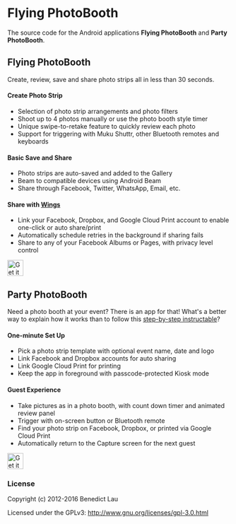 Flying PhotoBooth
=================

The source code for the Android applications **Flying PhotoBooth** and **Party PhotoBooth**.

## Flying PhotoBooth

Create, review, save and share photo strips all in less than 30 seconds.

#### Create Photo Strip

* Selection of photo strip arrangements and photo filters
* Shoot up to 4 photos manually or use the photo booth style timer
* Unique swipe-to-retake feature to quickly review each photo
* Support for triggering with Muku Shuttr, other Bluetooth remotes and keyboards

#### Basic Save and Share

* Photo strips are auto-saved and added to the Gallery
* Beam to compatible devices using Android Beam
* Share through Facebook, Twitter, WhatsApp, Email, etc.

#### Share with [Wings](http://www.groundupworks.com/wings/)

* Link your Facebook, Dropbox, and Google Cloud Print account to enable one-click or auto share/print
* Automatically schedule retries in the background if sharing fails
* Share to any of your Facebook Albums or Pages, with privacy level control

<a href="https://play.google.com/store/apps/details?id=com.groundupworks.flyingphotobooth&utm_source=global_co&utm_medium=prtnr&utm_content=Mar2515&utm_campaign=PartBadge&pcampaignid=MKT-AC-global-none-all-co-pr-py-PartBadges-Oct1515-1"><img alt="Get it on Google Play" src="https://play.google.com/intl/en_us/badges/images/apps/en-play-badge.png" height="36px" /></a>

## Party PhotoBooth

Need a photo booth at your event? There is an app for that! What's a better way to explain how it works than to follow this [step-by-step instructable](http://www.instructables.com/id/5-minute-Photo-Booth/)?

#### One-minute Set Up

* Pick a photo strip template with optional event name, date and logo
* Link Facebook and Dropbox accounts for auto sharing
* Link Google Cloud Print for printing
* Keep the app in foreground with passcode-protected Kiosk mode

#### Guest Experience

* Take pictures as in a photo booth, with count down timer and animated review panel
* Trigger with on-screen button or Bluetooth remote
* Find your photo strip on Facebook, Dropbox, or printed via Google Cloud Print
* Automatically return to the Capture screen for the next guest

<a href="https://play.google.com/store/apps/details?id=com.groundupworks.partyphotobooth&utm_source=global_co&utm_medium=prtnr&utm_content=Mar2515&utm_campaign=PartBadge&pcampaignid=MKT-AC-global-none-all-co-pr-py-PartBadges-Oct1515-1"><img alt="Get it on Google Play" src="https://play.google.com/intl/en_us/badges/images/apps/en-play-badge.png" height="36px" /></a>

### License

Copyright (c) 2012-2016 Benedict Lau

Licensed under the GPLv3: http://www.gnu.org/licenses/gpl-3.0.html

